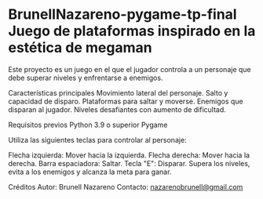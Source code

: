 # BrunellNazareno-pygame-tp-final Juego de plataformas inspirado en la estética de megaman
Este proyecto es un juego en el que el jugador controla a un personaje que debe superar niveles y enfrentarse a enemigos.

Características principales
Movimiento lateral del personaje.
Salto y capacidad de disparo.
Plataformas para saltar y moverse.
Enemigos que disparan al jugador.
Niveles desafiantes con aumento de dificultad.

Requisitos previos
Python 3.9 o superior
Pygame

Utiliza las siguientes teclas para controlar al personaje:

Flecha izquierda: Mover hacia la izquierda.
Flecha derecha: Mover hacia la derecha.
Barra espaciadora: Saltar.
Tecla "E": Disparar.
Supera los niveles, evita a los enemigos y alcanza la meta para ganar.


Créditos
Autor: Brunell Nazareno
Contacto: nazarenobrunell@gmail.com


